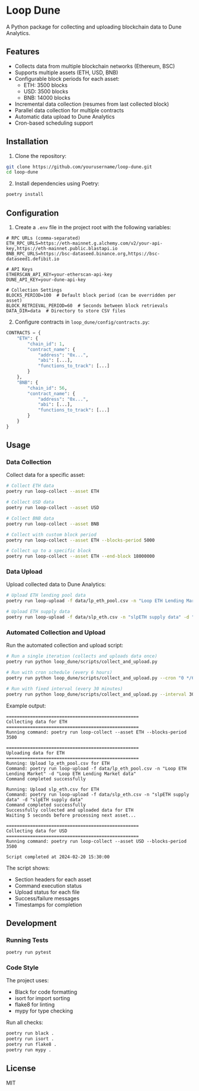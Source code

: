 # Loop Dune

A Python package for collecting and uploading blockchain data to Dune Analytics.

## Features

- Collects data from multiple blockchain networks (Ethereum, BSC)
- Supports multiple assets (ETH, USD, BNB)
- Configurable block periods for each asset:
  - ETH: 3500 blocks
  - USD: 3500 blocks
  - BNB: 14000 blocks
- Incremental data collection (resumes from last collected block)
- Parallel data collection for multiple contracts
- Automatic data upload to Dune Analytics
- Cron-based scheduling support

## Installation

1. Clone the repository:
```bash
git clone https://github.com/yourusername/loop-dune.git
cd loop-dune
```

2. Install dependencies using Poetry:
```bash
poetry install
```

## Configuration

1. Create a `.env` file in the project root with the following variables:

```env
# RPC URLs (comma-separated)
ETH_RPC_URLS=https://eth-mainnet.g.alchemy.com/v2/your-api-key,https://eth-mainnet.public.blastapi.io
BNB_RPC_URLS=https://bsc-dataseed.binance.org,https://bsc-dataseed1.defibit.io

# API Keys
ETHERSCAN_API_KEY=your-etherscan-api-key
DUNE_API_KEY=your-dune-api-key

# Collection Settings
BLOCKS_PERIOD=100  # Default block period (can be overridden per asset)
BLOCK_RETRIEVAL_PERIOD=60  # Seconds between block retrievals
DATA_DIR=data  # Directory to store CSV files
```

2. Configure contracts in `loop_dune/config/contracts.py`:
```python
CONTRACTS = {
    "ETH": {
        "chain_id": 1,
        "contract_name": {
            "address": "0x...",
            "abi": [...],
            "functions_to_track": [...]
        }
    },
    "BNB": {
        "chain_id": 56,
        "contract_name": {
            "address": "0x...",
            "abi": [...],
            "functions_to_track": [...]
        }
    }
}
```

## Usage

### Data Collection

Collect data for a specific asset:
```bash
# Collect ETH data
poetry run loop-collect --asset ETH

# Collect USD data
poetry run loop-collect --asset USD

# Collect BNB data
poetry run loop-collect --asset BNB

# Collect with custom block period
poetry run loop-collect --asset ETH --blocks-period 5000

# Collect up to a specific block
poetry run loop-collect --asset ETH --end-block 18000000
```

### Data Upload

Upload collected data to Dune Analytics:
```bash
# Upload ETH lending pool data
poetry run loop-upload -f data/lp_eth_pool.csv -n "Loop ETH Lending Market" -d "Loop ETH Lending Market data"

# Upload ETH supply data
poetry run loop-upload -f data/slp_eth.csv -n "slpETH supply data" -d "slpETH supply data"
```

### Automated Collection and Upload

Run the automated collection and upload script:
```bash
# Run a single iteration (collects and uploads data once)
poetry run python loop_dune/scripts/collect_and_upload.py

# Run with cron schedule (every 6 hours)
poetry run python loop_dune/scripts/collect_and_upload.py --cron "0 */6 * * *"

# Run with fixed interval (every 30 minutes)
poetry run python loop_dune/scripts/collect_and_upload.py --interval 30
```

Example output:
```
==================================================
Collecting data for ETH
==================================================
Running command: poetry run loop-collect --asset ETH --blocks-period 3500

==================================================
Uploading data for ETH
==================================================
Running: Upload lp_eth_pool.csv for ETH
Command: poetry run loop-upload -f data/lp_eth_pool.csv -n "Loop ETH Lending Market" -d "Loop ETH Lending Market data"
Command completed successfully

Running: Upload slp_eth.csv for ETH
Command: poetry run loop-upload -f data/slp_eth.csv -n "slpETH supply data" -d "slpETH supply data"
Command completed successfully
Successfully collected and uploaded data for ETH
Waiting 5 seconds before processing next asset...

==================================================
Collecting data for USD
==================================================
Running command: poetry run loop-collect --asset USD --blocks-period 3500

Script completed at 2024-02-20 15:30:00
```

The script shows:
- Section headers for each asset
- Command execution status
- Upload status for each file
- Success/failure messages
- Timestamps for completion

## Development

### Running Tests

```bash
poetry run pytest
```

### Code Style

The project uses:
- Black for code formatting
- isort for import sorting
- flake8 for linting
- mypy for type checking

Run all checks:
```bash
poetry run black .
poetry run isort .
poetry run flake8 .
poetry run mypy .
```

## License

MIT